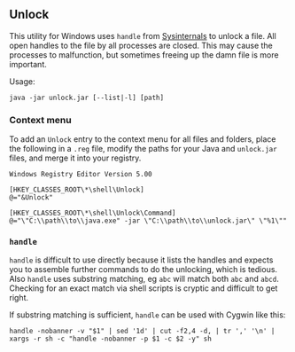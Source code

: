 
## Unlock

This utility for Windows uses `handle` from [Sysinternals](https://learn.microsoft.com/en-us/sysinternals/downloads/handle) to unlock a file. All open handles to the file by all processes are closed. This may cause the processes to malfunction, but sometimes freeing up the damn file is more important.

Usage:
```
java -jar unlock.jar [--list|-l] [path]
```

### Context menu

To add an `Unlock` entry to the context menu for all files and folders, place the following in a `.reg` file, modify the paths for your Java and `unlock.jar` files, and merge it into your registry.

```
Windows Registry Editor Version 5.00

[HKEY_CLASSES_ROOT\*\shell\Unlock]
@="&Unlock"

[HKEY_CLASSES_ROOT\*\shell\Unlock\Command]
@="\"C:\\path\\to\\java.exe" -jar \"C:\\path\\to\\unlock.jar\" \"%1\""
```

### `handle`

`handle` is difficult to use directly because it lists the handles and expects you to assemble further commands to do the unlocking, which is tedious. Also `handle` uses substring matching, eg `abc` will match both `abc` and `abcd`. Checking for an exact match via shell scripts is cryptic and difficult to get right.

If substring matching is sufficient, `handle` can be used with Cygwin like this:
```
handle -nobanner -v "$1" | sed '1d' | cut -f2,4 -d, | tr ',' '\n' | xargs -r sh -c "handle -nobanner -p $1 -c $2 -y" sh
```

